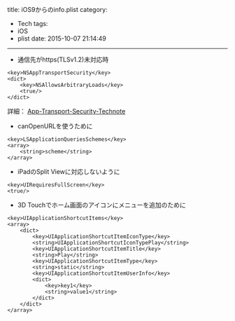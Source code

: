 title: iOS9からのinfo.plist
category:
  - Tech
tags:
  - iOS
  - plist
date: 2015-10-07 21:14:49
---
- 通信先がhttps(TLSv1.2)未対応時

```
<key>NSAppTransportSecurity</key>
<dict>
    <key>NSAllowsArbitraryLoads</key>
    <true/>
</dict>
```

詳細：
[App-Transport-Security-Technote](https://developer.apple.com/library/prerelease/ios/technotes/App-Transport-Security-Technote/)

- canOpenURLを使うために
    
```
<key>LSApplicationQueriesSchemes</key>
<array>
    <string>scheme</string>
</array>
```

- iPadのSplit Viewに対応しないように

```
<key>UIRequiresFullScreen</key>
<true/>
```

- 3D Touchでホーム画面のアイコンにメニューを追加のために

```
<key>UIApplicationShortcutItems</key>
<array>
    <dict>
        <key>UIApplicationShortcutItemIconType</key>
        <string>UIApplicationShortcutIconTypePlay</string>
        <key>UIApplicationShortcutItemTitle</key>
        <string>Play</string>
        <key>UIApplicationShortcutItemType</key>
        <string>static</string>
        <key>UIApplicationShortcutItemUserInfo</key>
        <dict>
            <key>key1</key>
            <string>value1</string>
        </dict>
    </dict>
</array>
```
